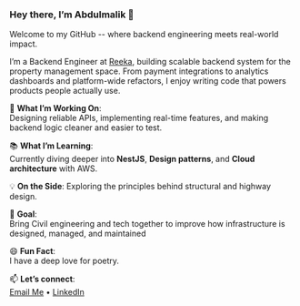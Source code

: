 ### Hey there, I’m Abdulmalik 👋

Welcome to my GitHub -- where backend engineering meets real-world impact.

I’m a Backend Engineer at [Reeka](https://reeka-landing-page.vercel.app/), building scalable backend system for the property management space. From payment integrations to analytics dashboards and platform-wide refactors, I enjoy writing code that powers products people actually use.

🚀 **What I’m Working On**:  
Designing reliable APIs, implementing real-time features, and making backend logic cleaner and easier to test.

📚 **What I’m Learning**:  
Currently diving deeper into **NestJS**, **Design patterns**, and **Cloud architecture** with AWS.

💡 **On the Side**:
Exploring the principles behind structural and highway design.

🎯 **Goal**:  
Bring Civil engineering and tech together to improve how infrastructure is designed, managed, and maintained

😄 **Fun Fact**:  
I have a deep love for poetry.

📫 **Let’s connect**:  
[Email Me](mailto:adedotunomomeji@gmail.com) • [LinkedIn](https://www.linkedin.com/in/abdulmalikbello/)

